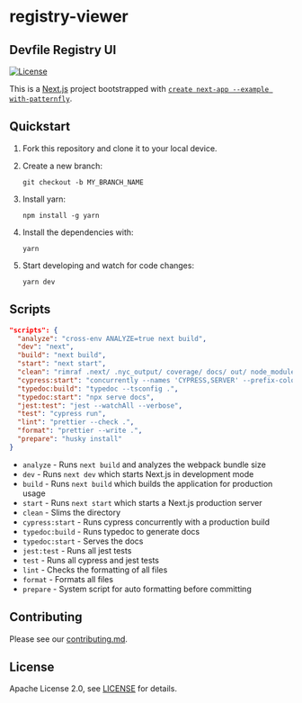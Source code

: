 # registry-viewer

## Devfile Registry UI

[![License](http://img.shields.io/:license-apache-blue.svg)](http://www.apache.org/licenses/LICENSE-2.0.html)

This is a [Next.js](https://nextjs.org/) project bootstrapped with [`create next-app --example with-patternfly`](https://github.com/vercel/next.js/tree/canary/examples/with-patternfly).

## Quickstart

1. Fork this repository and clone it to your local device.

1. Create a new branch:
   ```
   git checkout -b MY_BRANCH_NAME
   ```
1. Install yarn:
   ```
   npm install -g yarn
   ```
1. Install the dependencies with:
   ```
   yarn
   ```
1. Start developing and watch for code changes:
   ```
   yarn dev

## Scripts

```json
"scripts": {
  "analyze": "cross-env ANALYZE=true next build",
  "dev": "next",
  "build": "next build",
  "start": "next start",
  "clean": "rimraf .next/ .nyc_output/ coverage/ docs/ out/ node_modules/",
  "cypress:start": "concurrently --names 'CYPRESS,SERVER' --prefix-colors 'yellow,blue' \"yarn cypress open\" \"yarn build && yarn start\"",
  "typedoc:build": "typedoc --tsconfig .",
  "typedoc:start": "npx serve docs",
  "jest:test": "jest --watchAll --verbose",
  "test": "cypress run",
  "lint": "prettier --check .",
  "format": "prettier --write .",
  "prepare": "husky install"
}
```

- `analyze` - Runs `next build` and analyzes the webpack bundle size
- `dev` - Runs `next dev` which starts Next.js in development mode
- `build` - Runs `next build` which builds the application for production usage
- `start` - Runs `next start` which starts a Next.js production server
- `clean` - Slims the directory
- `cypress:start` - Runs cypress concurrently with a production build
- `typedoc:build` - Runs typedoc to generate docs
- `typedoc:start` - Serves the docs
- `jest:test` - Runs all jest tests
- `test` - Runs all cypress and jest tests
- `lint` - Checks the formatting of all files
- `format` - Formats all files
- `prepare` - System script for auto formatting before committing

## Contributing

Please see our [contributing.md](https://github.com/devfile/registry-viewer/blob/main/CONTRIBUTING.md).

## License

Apache License 2.0, see [LICENSE](https://github.com/devfile/registry-viewer/blob/main/LICENSE) for details.